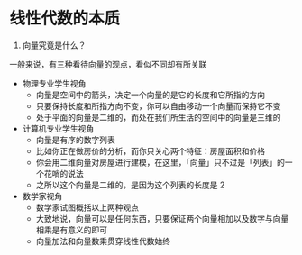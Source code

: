 # 线性代数的本质

1. 向量究竟是什么？

一般来说，有三种看待向量的观点，看似不同却有所关联

- 物理专业学生视角
  - 向量是空间中的箭头，决定一个向量的是它的长度和它所指的方向
  - 只要保持长度和所指方向不变，你可以自由移动一个向量而保持它不变
  - 处于平面的向量是二维的，而处在我们所生活的空间中的向量是三维的
- 计算机专业学生视角
  - 向量是有序的数字列表
  - 比如你正在做房价的分析，而你只关心两个特征：房屋面积和价格
  - 你会用二维向量对房屋进行建模，在这里，「向量」只不过是「列表」的一个花哨的说法
  - 之所以这个向量是二维的，是因为这个列表的长度是 2
- 数学家视角
  - 数学家试图概括以上两种观点
  - 大致地说，向量可以是任何东西，只要保证两个向量相加以及数字与向量相乘是有意义的即可
  - 向量加法和向量数乘贯穿线性代数始终

